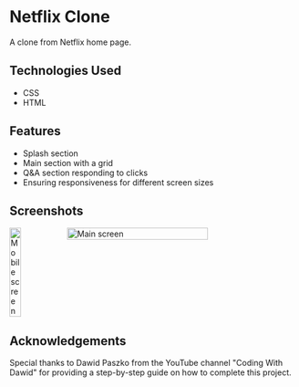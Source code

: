 # Netflix Clone
A clone from Netflix home page.

## Technologies Used
- CSS
- HTML

## Features
- Splash section
- Main section with a grid
- Q&A section responding to clicks
- Ensuring responsiveness for different screen sizes

## Screenshots
<div style="display: flex;">
  <img src="./images/mobileScreenRecorded.webm" alt="Mobile screen" style="width: 20%;">
  <img src="./images/mainScreenRecorded.webm" alt="Main screen" style="width: 70%;">
</div>

## Acknowledgements
Special thanks to Dawid Paszko from the YouTube channel "Coding With Dawid" for providing a step-by-step guide on how to complete this project.